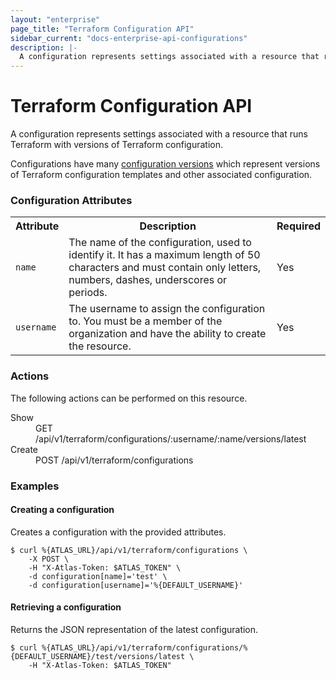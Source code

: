 ```yaml
---
layout: "enterprise"
page_title: "Terraform Configuration API"
sidebar_current: "docs-enterprise-api-configurations"
description: |-
  A configuration represents settings associated with a resource that runs Terraform with versions of Terraform configuration..
---
```


# Terraform Configuration API

A configuration represents settings associated with a resource that
runs Terraform with versions of Terraform configuration.

Configurations have many [configuration versions](/docs/enterprise/api/configuration-versions.html)
which represent versions of Terraform configuration templates and other associated
configuration.

### Configuration Attributes

<table class="apidocs">
  <tr>
    <th>Attribute</th>
    <th>Description</th>
    <th>Required</th>
  </tr>
  <tr>
    <td><code>name</code></td>
    <td>The name of the configuration, used to identify it. It
      has a maximum length of 50 characters and must contain only
      letters, numbers, dashes, underscores or periods.</td>
    <td>Yes</td>
  </tr>
  <tr>
    <td><code>username</code></td>
    <td>The username to assign the configuration to. You must be a member of the
      organization and have the ability to create the resource.</td>
    <td>Yes</td>
  </tr>
</table>

### Actions

The following actions can be performed on this resource.

<dl>
  <dt>Show</dt>
  <dd>GET /api/v1/terraform/configurations/:username/:name/versions/latest</dd>
  <dt>Create</dt>
  <dd>POST /api/v1/terraform/configurations</dd>
</dl>

### Examples

#### Creating a configuration

Creates a configuration with the provided attributes.

    $ curl %{ATLAS_URL}/api/v1/terraform/configurations \
        -X POST \
        -H "X-Atlas-Token: $ATLAS_TOKEN" \
        -d configuration[name]='test' \
        -d configuration[username]='%{DEFAULT_USERNAME}'

#### Retrieving a configuration

Returns the JSON representation of the latest configuration.

    $ curl %{ATLAS_URL}/api/v1/terraform/configurations/%{DEFAULT_USERNAME}/test/versions/latest \
        -H "X-Atlas-Token: $ATLAS_TOKEN"
